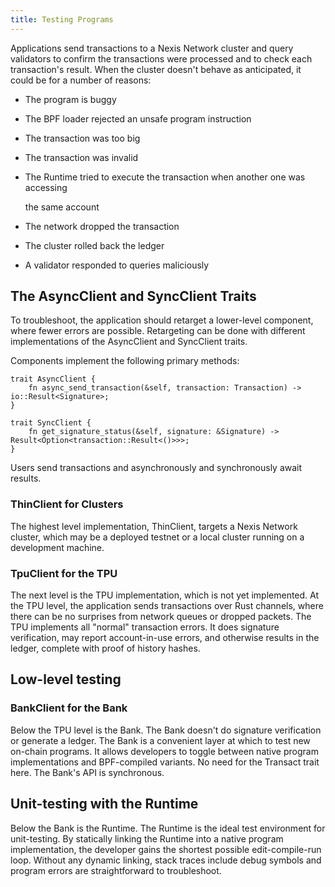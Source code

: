 ```yaml
---
title: Testing Programs
---
```


Applications send transactions to a Nexis Network cluster and query validators to confirm the transactions were processed and to check each transaction's result. When the cluster doesn't behave as anticipated, it could be for a number of reasons:

- The program is buggy
- The BPF loader rejected an unsafe program instruction
- The transaction was too big
- The transaction was invalid
- The Runtime tried to execute the transaction when another one was accessing

  the same account

- The network dropped the transaction
- The cluster rolled back the ledger
- A validator responded to queries maliciously

## The AsyncClient and SyncClient Traits

To troubleshoot, the application should retarget a lower-level component, where fewer errors are possible. Retargeting can be done with different implementations of the AsyncClient and SyncClient traits.

Components implement the following primary methods:

```text
trait AsyncClient {
    fn async_send_transaction(&self, transaction: Transaction) -> io::Result<Signature>;
}

trait SyncClient {
    fn get_signature_status(&self, signature: &Signature) -> Result<Option<transaction::Result<()>>>;
}
```

Users send transactions and asynchronously and synchronously await results.

### ThinClient for Clusters

The highest level implementation, ThinClient, targets a Nexis Network cluster, which may be a deployed testnet or a local cluster running on a development machine.

### TpuClient for the TPU

The next level is the TPU implementation, which is not yet implemented. At the TPU level, the application sends transactions over Rust channels, where there can be no surprises from network queues or dropped packets. The TPU implements all "normal" transaction errors. It does signature verification, may report account-in-use errors, and otherwise results in the ledger, complete with proof of history hashes.

## Low-level testing

### BankClient for the Bank

Below the TPU level is the Bank. The Bank doesn't do signature verification or generate a ledger. The Bank is a convenient layer at which to test new on-chain programs. It allows developers to toggle between native program implementations and BPF-compiled variants. No need for the Transact trait here. The Bank's API is synchronous.

## Unit-testing with the Runtime

Below the Bank is the Runtime. The Runtime is the ideal test environment for unit-testing. By statically linking the Runtime into a native program implementation, the developer gains the shortest possible edit-compile-run loop. Without any dynamic linking, stack traces include debug symbols and program errors are straightforward to troubleshoot.
